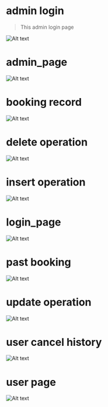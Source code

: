 # admin login

>This admin login page

![Alt text](admin_login.png?raw=true "Title")

# admin_page
>
![Alt text](admin_page.png?raw=true "Title")

# booking record
![Alt text](booking_record.png?raw=true "Title")

# delete operation
![Alt text](delete_operation.png?raw=true "Title")

# insert operation
![Alt text](insert_operation.png?raw=true "Title")

# login_page
![Alt text](login_page.png?raw=true "Title")

# past booking
![Alt text](past_booking.png?raw=true "Title")

# update operation
![Alt text](update_operation.png?raw=true "Title")

# user cancel history
![Alt text](history.png?raw=true "Title")

# user page
![Alt text](user_page.png?raw=true "Title")




